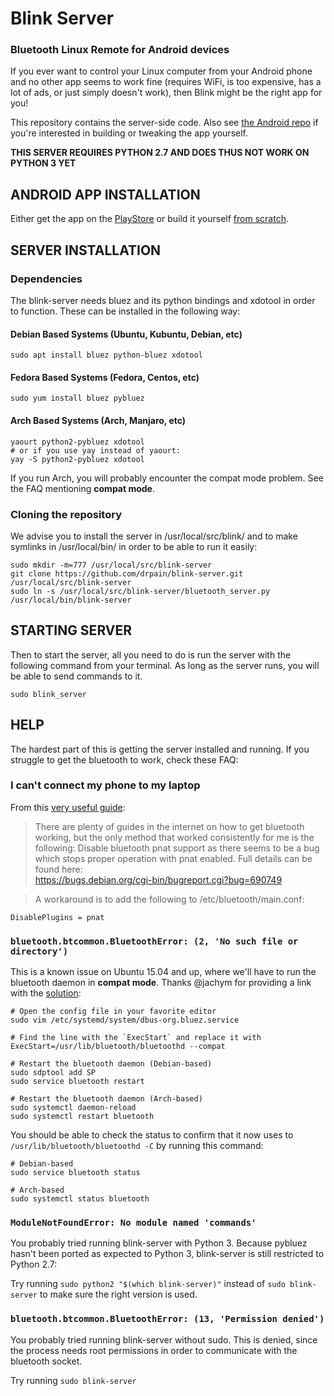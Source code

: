 # Blink Server
### Bluetooth Linux Remote for Android devices

If you ever want to control your Linux computer from your Android phone and no other app seems to work fine (requires WiFi, is too expensive, has a lot of ads, or just simply doesn't work), then Blink might be the right app for you!

This repository contains the server-side code. Also see [the Android repo](https://github.com/drpain/blink) if you're interested in building or tweaking the app yourself.

**THIS SERVER REQUIRES PYTHON 2.7 AND DOES THUS NOT WORK ON PYTHON 3 YET**


## ANDROID APP INSTALLATION

Either get the app on the [PlayStore](https://play.google.com/store/apps/details?id=co.za.thatguy.blink) or build it yourself [from scratch](https://github.com/drpain/blink).

## SERVER INSTALLATION

### Dependencies
The blink-server needs bluez and its python bindings and xdotool in order to function. These can be installed in the following way:

#### Debian Based Systems (Ubuntu, Kubuntu, Debian, etc)
```shell
sudo apt install bluez python-bluez xdotool
```

#### Fedora Based Systems (Fedora, Centos, etc)
```shell
sudo yum install bluez pybluez
```

#### Arch Based Systems (Arch, Manjaro, etc)
```shell
yaourt python2-pybluez xdotool
# or if you use yay instead of yaourt:
yay -S python2-pybluez xdotool
```
If you run Arch, you will probably encounter the compat mode problem. See the FAQ mentioning **compat mode**.


### Cloning the repository
We advise you to install the server in /usr/local/src/blink/ and to make symlinks in /usr/local/bin/ in order to be able to run it easily:

```shell
sudo mkdir -m=777 /usr/local/src/blink-server
git clone https://github.com/drpain/blink-server.git /usr/local/src/blink-server
sudo ln -s /usr/local/src/blink-server/bluetooth_server.py /usr/local/bin/blink-server
```

## STARTING SERVER

Then to start the server, all you need to do is run the server with the following command from your terminal. As long as the server runs, you will be able to send commands to it. 

```shell
sudo blink_server
```

## HELP

The hardest part of this is getting the server installed and running. If you struggle to get the bluetooth to work, check these FAQ:

### I can't connect my phone to my laptop

From this [very useful guide](http://blog.davidvassallo.me/2014/05/11/android-linux-raspberry-pi-bluetooth-communication/):

> There are plenty of guides in the internet on how to get bluetooth working, but the only method that worked consistently for me is the following:
> Disable bluetooth pnat support as there seems to be a bug which stops proper operation with pnat enabled. Full details can be found here:  
> https://bugs.debian.org/cgi-bin/bugreport.cgi?bug=690749

> A workaround is to add the following to /etc/bluetooth/main.conf:
```config
DisablePlugins = pnat
```


### `bluetooth.btcommon.BluetoothError: (2, 'No such file or directory')`
This is a known issue on Ubuntu 15.04 and up, where we'll have to run the bluetooth daemon in **compat mode**. Thanks @jachym for providing a link with the [solution](https://code.google.com/p/pybluez/issues/detail?id=62):

```shell
# Open the config file in your favorite editor
sudo vim /etc/systemd/system/dbus-org.bluez.service

# Find the line with the `ExecStart` and replace it with
ExecStart=/usr/lib/bluetooth/bluetoothd --compat

# Restart the bluetooth daemon (Debian-based)
sudo sdptool add SP
sudo service bluetooth restart

# Restart the bluetooth daemon (Arch-based)
sudo systemctl daemon-reload
sudo systemctl restart bluetooth
```

You should be able to check the status to confirm that it now uses to `/usr/lib/bluetooth/bluetoothd -C` by running this command:
```shell
# Debian-based
sudo service bluetooth status

# Arch-based
sudo systemctl status bluetooth
```

### `ModuleNotFoundError: No module named 'commands'`

You probably tried running blink-server with Python 3. Because pybluez hasn't been ported as expected to Python 3, blink-server is still restricted to Python 2.7:

Try running `sudo python2 "$(which blink-server)"` instead of `sudo blink-server` to make sure the right version is used.

### `bluetooth.btcommon.BluetoothError: (13, 'Permission denied')`

You probably tried running blink-server without sudo. This is denied, since the process needs root permissions in order to communicate with the bluetooth socket.

Try running `sudo blink-server`
